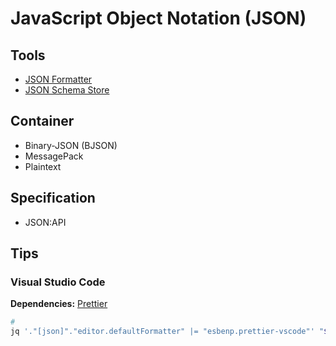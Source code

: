 # JavaScript Object Notation (JSON)

## Tools

- [JSON Formatter](https://jsonformatter.org/)
- [JSON Schema Store](https://schemastore.org/json/)

## Container

- Binary-JSON (BJSON)
- MessagePack
- Plaintext

## Specification

- JSON:API

## Tips

### Visual Studio Code

**Dependencies:** [Prettier](/prettier.md#visual-studio-code)

```sh
#
jq '."[json]"."editor.defaultFormatter" |= "esbenp.prettier-vscode"' "$PWD"/.vscode/settings.json | sponge "$PWD"/.vscode/settings.json
```

